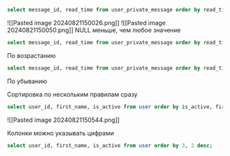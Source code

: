 ```sql
select message_id, read_time from user_private_message order by read_time;
```
![[Pasted image 20240821150026.png]]
![[Pasted image 20240821150050.png]]
NULL меньше, чем любое значение
```sql
select message_id, read_time from user_private_message order by read_time asc;
```
По возрастанию
```sql
select message_id, read_time from user_private_message order by read_time desc; 
```
По убыванию

Сортировка по нескольким правилам сразу
```sql
select user_id, first_name, is_active from user order by is_active, first_name desc;
```
![[Pasted image 20240821150544.png]]

Колонки можно указывать цифрами
```sql
select user_id, first_name, is_active from user order by 3, 2 desc;
```